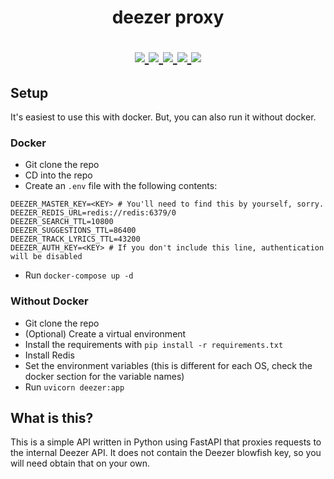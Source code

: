 <h1 align="center">
    deezer proxy
</p>

<p align="center">
    <a href="https://github.com/ryan5453/deezer-proxy/stargazers">
        <img src="https://img.shields.io/github/stars/ryan5453/deezer-proxy?style=social">
    </a>
    <a href="https://github.com/ryan5453/deezer-proxy/blob/main/LICENSE">
        <img src="https://img.shields.io/github/license/ryan5453/deezer-proxy">
    </a>
    <a href="https://python.org/">
        <img src="https://img.shields.io/badge/python-3.9-blue">
    </a>
    <a href="https://github.com/ambv/black">
        <img src="https://img.shields.io/badge/code%20style-black-black.svg">
    </a>
    <a href="https://github.com/PyCQA/isort">
        <img src="https://img.shields.io/badge/imports-isort-black.svg">
    </a>
</p>

## Setup
It's easiest to use this with docker. But, you can also run it without docker.

### Docker
- Git clone the repo
- CD into the repo
- Create an `.env` file with the following contents:
```env
DEEZER_MASTER_KEY=<KEY> # You'll need to find this by yourself, sorry.
DEEZER_REDIS_URL=redis://redis:6379/0
DEEZER_SEARCH_TTL=10800
DEEZER_SUGGESTIONS_TTL=86400
DEEZER_TRACK_LYRICS_TTL=43200
DEEZER_AUTH_KEY=<KEY> # If you don't include this line, authentication will be disabled
```
- Run `docker-compose up -d`

### Without Docker
- Git clone the repo
- (Optional) Create a virtual environment
- Install the requirements with `pip install -r requirements.txt`
- Install Redis
- Set the environment variables (this is different for each OS, check the docker section for the variable names)
- Run `uvicorn deezer:app`


## What is this?
This is a simple API written in Python using FastAPI that proxies requests to the internal Deezer API. It does not contain the Deezer blowfish key, so you will need obtain that on your own.